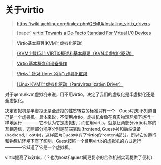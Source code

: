 # 关于virtio

> https://wiki.archlinux.org/index.php/QEMU#Installing_virtio_drivers

> [paper] [virtio: Towards a De-Facto Standard For Virtual I/O Devices](http://www.ozlabs.org/~rusty/virtio-spec/virtio-paper.pdf)

> [Virtio基本原理(KVM半虚拟化驱动)](https://my.oschina.net/davehe/blog/130124)

> [(KVM连载)5.1.1 VIRTIO概述和基本原理（KVM半虚拟化驱动）](http://smilejay.com/2012/11/virtio-overview/)

> [Virtio 基本概念和设备操作](http://www.ibm.com/developerworks/cn/linux/1402_caobb_virtio/)

> [Virtio：针对 Linux 的 I/O 虚拟化框架](https://www.ibm.com/developerworks/cn/linux/l-virtio/)

> [[Linux KVM]半虚拟化驱动（Paravirtualization Driver）](https://godleon.github.io/blog/2016/08/20/KVM-Paravirtualization-Drivers)

对于qemu/kvm虚拟机来说，用不用virtio，决定了我们的虚拟化是半虚拟化还是全虚拟化。

决定虚拟机是半虚拟还是全虚拟的性质转变的标准只有一个：Guest机知不知道自己是一个虚拟机。具体来说，不使用virtio，虚拟机会像在真实物理环境下运行一样地运行————它不认为它是虚拟机；而使用virtio，就是让两部分virtio程序的互相通信，这两部分程序分别是前端驱动(frontend, Guest中)和后端设备(backend, Host中)，这样因为Guest中有了virtio的frontend部分，所以它的运行和物理机环境下有了区别，Guest按照一个使用virtio的虚拟机的方式运行————它知道了它是一个虚拟机。

virtio提高了io效率，（？也为host和guest间更复杂的合作机制实现提供了便利）